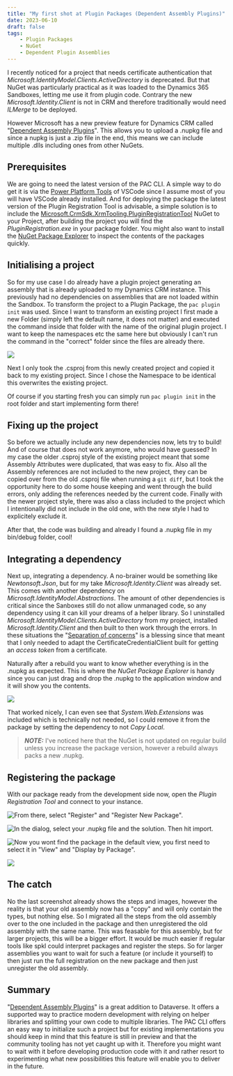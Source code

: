 ```yaml
---
title: "My first shot at Plugin Packages (Dependent Assembly Plugins)"
date: 2023-06-10
draft: false
tags:
    - Plugin Packages
    - NuGet
    - Dependent Plugin Assemblies
---
```


I recently noticed for a project that needs certificate authentication that _Microsoft.IdentityModel.Clients.ActiveDirectory_ is deprecated.
But that NuGet was particularly practical as it was loaded to the Dynamics 365 Sandboxes, letting me use it from plugin code. Contrary the new _Microsoft.Identity.Client_ is not in CRM and therefore traditionally would need _ILMerge_ to be deployed.

However Microsoft has a new preview feature for Dynamics CRM called "[Dependent Assembly Plugins](https://learn.microsoft.com/en-us/power-apps/developer/data-platform/dependent-assembly-plugins)". This allows you to upload a .nupkg file and since a nupkg is just a .zip file in the end, this means we can include multiple .dlls including ones from other NuGets.

## Prerequisites
We are going to need the latest version of the PAC CLI. A simple way to do get it is via the [Power Platform Tools](https://marketplace.visualstudio.com/items?itemName=microsoft-IsvExpTools.powerplatform-vscode) of VSCode since I assume most of you will have VSCode already installed.
And for deploying the package the latest version of the Plugin Registration Tool is advisable, a simple solution is to include the [Microsoft.CrmSdk.XrmTooling.PluginRegistrationTool](https://www.nuget.org/packages/Microsoft.CrmSdk.XrmTooling.PluginRegistrationTool) NuGet to your Project, after building the project you will find the _PluginRegistration.exe_ in your package folder. 
You might also want to install the [NuGet Package Explorer](https://apps.microsoft.com/store/detail/nuget-package-explorer/9WZDNCRDMDM3) to inspect the contents of the packages quickly.

## Initialising a project
So for my use case I do already have a plugin project generating an assembly that is already uploaded to my Dynamics CRM instance. This previously had no dependencies on assemblies that are not loaded within the Sandbox. To transform the project to a Plugin Package, the `pac plugin init` was used. Since I want to transform an existing project I first made a new Folder (simply left the default name, it does not matter) and executed the command inside that folder with the name of the original plugin project. I want to keep the namespaces etc the same here but obviously I can't run the command in the "correct" folder since the files are already there. 

![](PluginInit.png)

Next I only took the .csproj from this newly created project and copied it back to my existing project. Since I chose the Namespace to be identical this overwrites the existing project. 

Of course if you starting fresh you can simply run `pac plugin init` in the root folder and start implementing form there!

## Fixing up the project
So before we actually include any new dependencies now, lets try to build! 
And of course that does not work anymore, who would have guessed? In my case the older .csproj style of the existing project meant that some Assembly Attributes were duplicated, that was easy to fix. Also all the Assembly references are not included to the new project, they can be copied over from the old .csproj file when running a `git diff`, but I took the opportunity here to do some house keeping and went through the build errors, only adding the references needed by the current code. Finally with the newer project style, there was also a class included to the project which I intentionally did not include in the old one, with the new style I had to explicitely exclude it.

After that, the code was building and already I found a .nupkg file in my bin/debug folder, cool!

## Integrating a dependency
Next up, integrating a dependency. A no-brainer would be something like _Newtonsoft.Json_, but for my take _Microsoft.Identity.Client_ was already set. This comes with another dependency on _Microsoft.IdentityModel.Abstractions_. The amount of other dependencies is critical since the Sanboxes still do not allow unmanaged code, so any dependency using it can kill your dreams of a helper library.
So I uninstalled _Microsoft.IdentityModel.Clients.ActiveDirectory_ from my project, installed _Microsoft.Identity.Client_ and then built to then work through the errors. In these situations the "[Separation of concerns](https://en.wikipedia.org/wiki/Separation_of_concerns)" is a blessing since that meant that I only needed to adapt the CertificateCredentialClient built for getting an _access token_ from a certificate. 

Naturally after a rebuild you want to know whether everything is in the .nupkg as expected. This is where the _NuGet Package Explorer_ is handy since you can just drag and drop the .nupkg to the application window and it will show you the contents.

![](PackageExplorer.png)

That worked nicely, I can even see that _System.Web.Extensions_ was included which is technically not needed, so I could remove it from the package by setting the dependency to not _Copy Local_. 

> **_NOTE:_** I've noticed here that the NuGet is not updated on regular build unless you increase the package version, however a rebuild always packs a new .nupkg.

## Registering the package
With our package ready from the development side now, open the _Plugin Registration Tool_ and connect to your instance. 

![From there, select "Register" and "Register New Package".](NewPackage.png)

![In the dialog, select your .nupkg file and the solution. Then hit import.](Dialog.png)

![Now you wont find the package in the default view, you first need to select it in "View" and "Display by Package".](ViewPackage.png)

![](Structure.png)

## The catch
No the last screenshot already shows the steps and images, however the reality is that your old assembly now has a "copy" and will only contain the types, but nothing else. So I migrated all the steps from the old assembly over to the one included in the package and then unregistered the old assembly with the same name. This was feasable for this assembly, but for larger projects, this will be a bigger effort. It would be much easier if regular tools like spkl could interpret packages and register the steps. So for larger assemblies you want to wait for such a feature (or include it yourself) to then just run the full registration on the new package and then just unregister the old assembly. 

## Summary
"[Dependent Assembly Plugins](https://learn.microsoft.com/en-us/power-apps/developer/data-platform/dependent-assembly-plugins)" is a great addition to Dataverse. It offers a supported way to practice modern development with relying on helper libraries and splitting your own code to multiple libraries. The PAC CLI offers an easy way to initialize such a project but for existing implementations you should keep in mind that this feature is still in preview and that the community tooling has not yet caught up with it. Therefore you might want to wait with it before developing production code with it and rather resort to experimenting what new possibilities this feature will enable you to deliver in the future. 